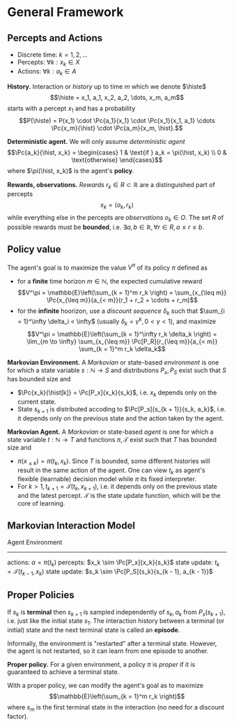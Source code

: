 # General Framework

## Percepts and Actions

* Discrete time: $k = 1, 2, \dots$
* Percepts: $\forall k: x_k \in X$
* Actions: $\forall k: a_k \in A$

**History.** Interaction or *history* up to time $m$ which we denote $\histe$
$$\histe = x_1, a_1, x_2, a_2, \dots, x_m, a_m$$
starts with a percept $x_1$ and has a probability
$$P(\histe) = P(x_1) \cdot \Pc{a_1}{x_1} \cdot \Pc{x_1}{x_1, a_1} \cdots \Pc{x_m}{\hist} \cdot \Pc{a_m}{x_m, \hist}.$$

**Deterministic agent.** We will only assume *deterministic agent*
$$\Pc{a_k}{\hist, x_k} = \begin{cases}
1 & \text{if } a_k = \pi(\hist, x_k) \\
0 & \text{otherwise}
\end{cases}$$
where $\pi(\hist, x_k)$ is the agent's **policy**.

**Rewards, observations.** *Rewards* $r_k \in R \subset \mathbb{R}$ are a distinguished part of percepts
$$x_k = \langle o_k, r_k \rangle$$
while everything else in the percepts are *observations* $o_k \in O$. The set $R$ of possible rewards must be **bounded**, i.e. $\exists a, b \in \mathbb{R}, \forall r \in R, a \leq r \leq b$.

## Policy value

The agent's goal is to maximize the value $V^\pi$ of its policy $\pi$ defined as

* for a **finite** time horizon $m \in \mathbb{N}$, the expected cumulative reward
$$V^\pi = \mathbb{E}\left(\sum_{k = 1}^m r_k \right) = \sum_{x_{\leq m}} \Pc{x_{\leq m}}{a_{< m}}(r_1 + r_2 + \cdots + r_m)$$
* for the **infinite** hoorizon, use a *discount sequence* $\delta_k$ such that $\sum_{i = 1}^\infty \delta_i < \infty$ (usually $\delta_k = \gamma^k, 0 < \gamma < 1$), and maximize
$$V^\pi = \mathbb{E}\left(\sum_{k = 1}^\infty r_k \delta_k \right) = \lim_{m \to \infty} \sum_{x_{\leq m}} \Pc[P_R]{r_{\leq m}}{a_{< m}} \sum_{k = 1}^m r_k \delta_k$$

**Markovian Environment.** A *Markovian* or state-based *environment* is one for which a state variable $s: \mathbb{N} \to S$ and distributions $P_x, P_S$ exist such that $S$ has bounded size and

* $\Pc{x_k}{\hist[k]} = \Pc[P_x]{x_k}{s_k}$, i.e. $x_k$ depends only on the current state.
* State $s_{k + 1}$ is distributed accoding to $\Pc[P_s]{s_{k + 1}}{s_k, a_k}$, i.e. it depends only on the previous state and the action taken by the agent.

**Markovian Agent.** A *Markovian* or state-based *agent* is one for which a state variable $t: \mathbb{N} \to T$ and functions $\pi, \mathcal{T}$ exist such that $T$ has bounded size and

* $\pi(x_{\leq k}) = \pi(t_k, x_k)$. Since $T$ is bounded, some different histories will result in the same action of the agent. One can view $t_k$ as agent's flexible (learnable) decision model while $\pi$ its fixed interpreter.
* For $k > 1, t_{k + 1} = \mathcal{T}(t_k, x_{k + 1})$, i.e. it depends only on the previous state and the latest percept. $\mathcal{T}$ is the state update function, which will be the core of learning.

## Markovian Interaction Model

Agent                                             Environment 
-----         -----                               -----         -----
actions:      $a = \pi(t_k)$                      percepts:     $x_k \sim \Pc[P_x]{x_k}{s_k}$
state update: $t_k = \mathcal{T}(t_{k - 1}, x_k)$ state update: $s_k \sim \Pc[P_S]{s_k}{s_{k - 1}, a_{k - 1}}$

## Proper Policies

If $s_k$ is **terminal** then $s_{k + 1}$ is sampled independently of $s_k, a_k$ from $P_s(s_{k  + 1})$, i.e. just like the initial state $s_1$. The interaction history between a terminal (or initial) state and the next terminal state is called an **episode**.

Informally, the environment is "restarted" after a terminal state. However, the agent is not restarted, so it can learn from one episode to another.

**Proper policy.** For a given environment, a policy $\pi$ is *proper* if it is guaranteed to achieve a terminal state.

With a proper policy, we can modify the agent's goal as to maximize
$$\mathbb{E}\left(\sum_{k = 1}^m r_k \right)$$
where $s_m$ is the first terminal state in the interaction (no need for a discount factor).
